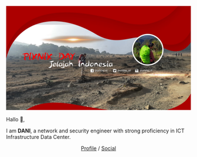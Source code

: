 <img width="1101" alt="Screenshot 2020-10-01 at 1" src="https://github.com/daniynwa/DAY/blob/main/dani.jpg">

Hallo 👋,

I am **DANI**, a network and security engineer with strong proficiency in ICT Infrastructure Data Center.

<p align="center">
  <a href="https://www.linkedin.com/in/dani-afriyadi-yusuf-87520311b/" target="_blank">Profile</a>  /  <a href="https://twitter.com/day_whitehack" target="_blank">Social</a>
</p>
